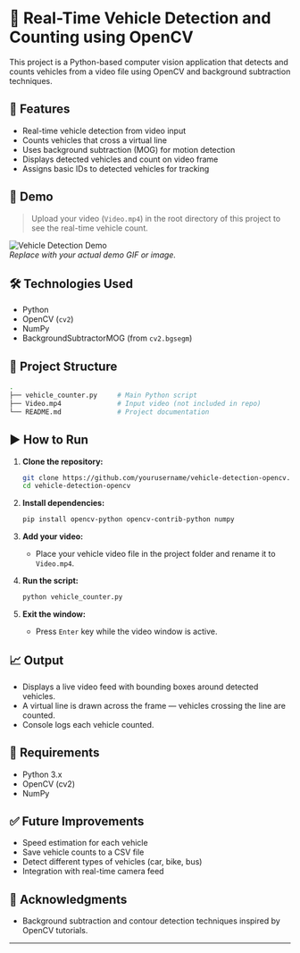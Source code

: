 # 🚗 Real-Time Vehicle Detection and Counting using OpenCV

This project is a Python-based computer vision application that detects and counts vehicles from a video file using OpenCV and background subtraction techniques.

## 📌 Features

- Real-time vehicle detection from video input  
- Counts vehicles that cross a virtual line  
- Uses background subtraction (MOG) for motion detection  
- Displays detected vehicles and count on video frame  
- Assigns basic IDs to detected vehicles for tracking  

## 🎥 Demo

> Upload your video (`Video.mp4`) in the root directory of this project to see the real-time vehicle count.

![Vehicle Detection Demo](demo.gif)  
*Replace with your actual demo GIF or image.*

## 🛠️ Technologies Used

- Python
- OpenCV (`cv2`)
- NumPy
- BackgroundSubtractorMOG (from `cv2.bgsegm`)
  
## 📂 Project Structure

```bash
.
├── vehicle_counter.py     # Main Python script
├── Video.mp4              # Input video (not included in repo)
└── README.md              # Project documentation
````

## ▶️ How to Run

1. **Clone the repository:**

   ```bash
   git clone https://github.com/yourusername/vehicle-detection-opencv.git
   cd vehicle-detection-opencv
   ```

2. **Install dependencies:**

   ```bash
   pip install opencv-python opencv-contrib-python numpy
   ```

3. **Add your video:**

   * Place your vehicle video file in the project folder and rename it to `Video.mp4`.

4. **Run the script:**

   ```bash
   python vehicle_counter.py
   ```

5. **Exit the window:**

   * Press `Enter` key while the video window is active.

## 📈 Output

* Displays a live video feed with bounding boxes around detected vehicles.
* A virtual line is drawn across the frame — vehicles crossing the line are counted.
* Console logs each vehicle counted.

## 📌 Requirements

* Python 3.x
* OpenCV (cv2)
* NumPy

## ✅ Future Improvements

* Speed estimation for each vehicle
* Save vehicle counts to a CSV file
* Detect different types of vehicles (car, bike, bus)
* Integration with real-time camera feed

## 🙌 Acknowledgments

* Background subtraction and contour detection techniques inspired by OpenCV tutorials.

---
